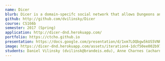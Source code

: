 ```yaml
---
name: Dicer
blurb: Dicer is a domain-specifc social network that allows Dungeons and Dragons players to find and connect with other players.
github: http://github.com/dvilinsky/Dicer
course: CS166b
semester: 2017 (Spring)
application: http://dicer-dnd.herokuapp.com/
portfolio: https://ctcho.github.io
presentation: https://docs.google.com/presentation/d/1xm7LOQbgw5kUS5VNRfUMlCPPA1ytmdU08EBJz0-2hyk/edit?ts=590e2435
image: https://dicer-dnd.herokuapp.com/assets/iteration4-1dcf50ee002b979544e2c6884148ae5cfaafd4e1ee900211ef4537d27788f602.png
students: Daniel Vilinsky (dvilinsk@brandeis.edu), Anne Charnes (acharnes@brandeis.edu), Cameron Cho (ctcho@brandeis.edu), Michael Spittler (spittler@brandeis.edu)
---
```

